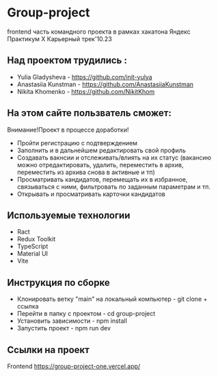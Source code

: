 # Group-project  
frontend часть командного проекта в рамках хакатона 
Яндекс Практикум Х Карьерный трек'10.23

## Над проектом трудились :
* Yulia Gladysheva - https://github.com/init-yulya
* Anastasiia Kunstman -  https://github.com/AnastasiiaKunstman
* Nikita Khomenko - https://github.com/NikitKhom

## На этом сайте пользватель сможет:
Внимание!Проект в процессе доработки!

* Пройти регистрацию с подтверждением
* Заполнить и в дальнейшем редактировать свой профиль
* Создавать вакнсии и отслеживать/влиять на их статус (вакансию можно отредактировать, удалить, переместить в архив, переместить из архива снова в активные и тп)
* Просматривать кандидатов, перемещать их в избранное, связываться с ними, фильтровать по заданным параметрам и тп.
* Открывать и просматривать карточки кандидатов

## Используемые технологии

* Ract
* Redux Toolkit
* TypeScript
* Material UI
* Vite

## Инструкция по сборке

* Клонировать ветку "main" на локальный компьютер - git clone + cсылка
* Перейти в папку с проектом - cd group-project
* Установить зависимости - npm install
* Запустить проект - npm run dev

## Ссылки на проект

Frontend https://group-project-one.vercel.app/
